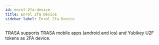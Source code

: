 ```yaml
---
id: enrol-2fa-device
title: Enrol 2fa Device
sidebar_label: Enrol 2fa Device
---
```



TRASA supports TRASA mobile apps (android and ios) and Yubikey U2F tokens as 2FA device.